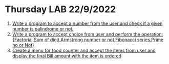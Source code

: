 # Thursday LAB 22/9/2022
1. [Write a program to accept a number from the user and check if a given number is palindrome or not.](https://github.com/DhruvBhirud/javaThursdayLab/blob/main/01.LEC.22.9.2022/palindromeOrNot.java)
2. [Write a program to accept choice from user and perform the operation:{Factorial,Sum of digit,Armstrong number or not,Fibonacci series,Prime no or Not}](https://github.com/DhruvBhirud/javaThursdayLab/blob/main/01.LEC.22.9.2022/performOperation.java)
3. [Create a menu for food counter and accept the items from user and display the final Bill amount with the item is ordered](https://github.com/DhruvBhirud/javaThursdayLab/blob/main/01.LEC.22.9.2022/orderFromUser.java)